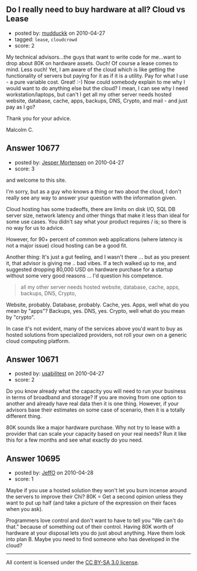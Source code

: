## Do I really need to buy hardware at all? Cloud vs Lease

- posted by: [mudduckk](https://stackexchange.com/users/-1/3226-mudduckk) on 2010-04-27
- tagged: `lease`, `cloudcrowd`
- score: 2

My technical advisors...the guys that want to write code for me...want to drop about 80K on hardware assets.  Ouch!  Of course a lease comes to mind.  Less ouch!  Yet, I am aware of the cloud which is like getting the functionality of servers but paying for it as if it is a utility.  Pay for what I use - a pure variable cost. Great! :-) Now could somebody explain to me why I would want to do anything else but the cloud?  I mean, I can see why I need workstation/laptops, but can't I get all my other server needs hosted website, database, cache, apps, backups, DNS, Crypto, and mail - and just pay as I go?  

Thank you for your advice.

Malcolm C.


## Answer 10677

- posted by: [Jesper Mortensen](https://stackexchange.com/users/-1/1261-jesper-mortensen) on 2010-04-27
- score: 3

and welcome to this site.

I'm sorry, but as a guy who knows a thing or two about the cloud, I don't really see any way to answer your question with the information given.

Cloud hosting has some tradeoffs, there are limits on disk I/O, SQL DB server size, network latency and other things that make it less than ideal for some use cases. You didn't say what your product requires / is; so there is no way for us to advice.

However, for 90+ percent of common web applications (where latency is not a major issue) cloud hosting can be a good fit.

Another thing: It's just a gut feeling, and I wasn't there ... but as you present it, that advisor is giving me .. bad vibes. If a tech walked up to me, and suggested dropping 80,000  USD on hardware purchase for a startup without some very good reasons ... I'd question his competence.

> all my other server needs hosted website, database, cache, apps, backups, DNS, Crypto,

Website, probably. Database, probably. Cache, yes. Apps, well what do you mean by "apps"? Backups, yes. DNS, yes. Crypto, well what do you mean by "crypto".

In case it's not evident, many of the services above you'd want to buy as hosted solutions from specialized providers, not roll your own on a generic cloud computing platform.


## Answer 10671

- posted by: [usabilitest](https://stackexchange.com/users/-1/3024-usabilitest) on 2010-04-27
- score: 2

Do you know already what the capacity you will need to run your business in terms of broadband and storage? If you are moving from one option to another and already have real data then it is one thing. However, if your advisors base their estimates on some case of scenario, then it is a totally different thing.

80K sounds like a major hardware purchase. Why not try to lease with a provider that can scale your capacity based on your real needs? Run it like this for a few months and see what exactly do you need.


## Answer 10695

- posted by: [JeffO](https://stackexchange.com/users/-1/1796-jeffo) on 2010-04-28
- score: 1

Maybe if you use a hosted solution they won't let you burn incense around the servers to improve their Chi? 80K = Get a second opinion unless they want to put up half (and take a picture of the expression on their faces when you ask).

Programmers love control and don't want to have to tell you "We can't do that." because of something out of their control. Having 80K worth of hardware at your disposal lets you do just about anything. Have them look into plan B. Maybe you need to find someone who has developed in the cloud?




---

All content is licensed under the [CC BY-SA 3.0 license](https://creativecommons.org/licenses/by-sa/3.0/).

